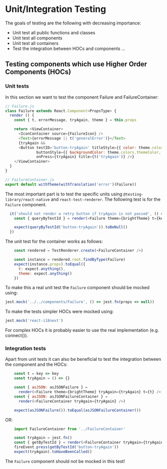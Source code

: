 # Unit/Integration Testing

The goals of testing are the following with decreasing importance:
* Unit test all public functions and classes
* Unit test all components
* Unit test all containers
* Test the integration between HOCs and components
...

## Testing components which use Higher Order Components (HOCs)

### Unit tests

In this section we want to test the component Failure and FailureContainer:

```js
// Failure.js
class Failure extends React.Component<PropsType> {
  render () {
    const { t, errorMessage, tryAgain, theme } = this.props

    return <ViewContainer>
      <IconContainer source={FailureIcon} />
      <Text>{errorMessage || t('generalError')}</Text>
      {tryAgain &&
      <Button testID='button-tryAgain' titleStyle={{ color: theme.colors.textColor }}
              buttonStyle={{ backgroundColor: theme.colors.themeColor, marginTop: 20 }}
              onPress={tryAgain} title={t('tryAgain')} />}
    </ViewContainer>
  }
}
```

```js
// FailureContainer.js
export default withTheme(withTranslation('error')(Failure))
```

The most important part is to test the specific units using `@testing-library/react-native` and `react-test-renderer`. The following test is for the `Failure` component.

```js
  it('should not render a retry button if tryAgain is not passed', () => {
    const { queryByTestId } = render(<Failure theme={brightTheme} t={key => key} />)

    expect(queryByTestId('button-tryAgain')).toBeNull()
  })
```

The unit test for the container works as follows:

```js
    const rendered = TestRenderer.create(<FailureContainer />)

    const instance = rendered.root.findByType(Failure)
    expect(instance.props).toEqual({
      t: expect.anything(),
      theme: expect.anything()
    })
```

To make this a real unit test the `Failure` component should be mocked using:

```js
jest.mock('../../components/Failure', () => jest.fn(props => null))
```

To make the tests simpler HOCs were mocked using:

```js
jest.mock('react-i18next')
```

For complex HOCs it is probably easier to use the real implementation (e.g. connect()).

### Integration tests

Apart from unit tests it can also be beneficial to test the integration between the component and the HOCs:

```js
    const t = key => key
    const tryAgain = () => {}

    const { asJSON: asJSONFailure } =
      render(<Failure theme={brightTheme} tryAgain={tryAgain} t={t} />)
    const { asJSON: asJSONFailureContainer } =
      render(<FailureContainer tryAgain={tryAgain} />)

    expect(asJSONFailure()).toEqual(asJSONFailureContainer())
```
OR:
```js
    import FailureContainer from '../FailureContainer'

    const tryAgain = jest.fn()
    const { getByTestId } = render(<FailureContainer tryAgain={tryAgain} />)
    fireEvent.press(getByTestId('button-tryAgain'))
    expect(tryAgain).toHaveBeenCalled()
```

The `Failure` component should not be mocked in this test!
